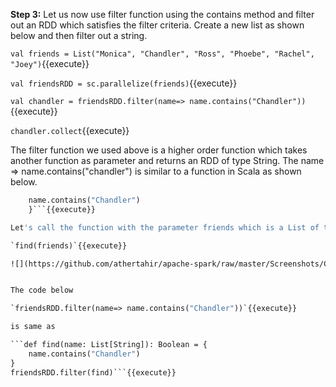 **Step 3:** Let us now use filter function using the contains method and filter out an RDD which satisfies the filter criteria. Create a new list as shown below and then filter out a string.

`val friends = List("Monica", "Chandler", "Ross", "Phoebe", "Rachel", "Joey")`{{execute}} 

`val friendsRDD = sc.parallelize(friends)`{{execute}} 

`val chandler = friendsRDD.filter(name=> name.contains("Chandler"))`{{execute}} 

`chandler.collect`{{execute}} 


The filter function we used above is a higher order function which takes another function as parameter and returns an RDD of type String. The name => name.contains("chandler") is similar to a function in Scala as shown below.

```def find(name: List[String]): Boolean = {
	name.contains("Chandler")
	}```{{execute}} 

Let's call the function with the parameter friends which is a List of type String.

`find(friends)`{{execute}} 

![](https://github.com/athertahir/apache-spark/raw/master/Screenshots/Chapter 3/Selection_026.png)


The code below 

`friendsRDD.filter(name=> name.contains("Chandler"))`{{execute}} 

is same as

```def find(name: List[String]): Boolean = {
	name.contains("Chandler")
}
friendsRDD.filter(find)```{{execute}} 

